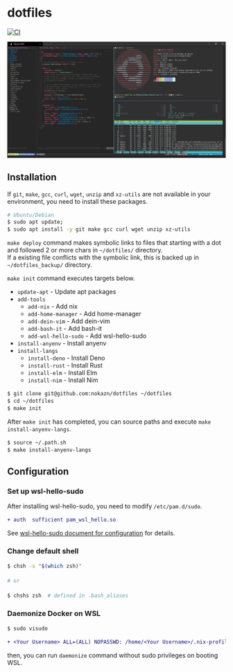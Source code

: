 # dotfiles

[![CI](https://github.com/nokazn/dotfiles/actions/workflows/static-check.yml/badge.svg?branch=main)](https://github.com/nokazn/dotfiles/actions/workflows/static-check.yml)

[![screenshot](./images/screenshot1.jpg)](./images/screenshot1.jpg)

## Installation

If `git`, `make`, `gcc`, `curl`, `wget`, `unzip` and `xz-utils` are not available in your environment, you need to install these packages.

```bash
# Ubuntu/Debian
$ sudo apt update;
$ sudo apt install -y git make gcc curl wget unzip xz-utils
```

`make deploy` command makes symbolic links to files that starting with a dot and followed 2 or more chars in `~/dotfiles/` directory.  
If a existing file conflicts with the symbolic link, this is backed up in `~/dotfiles_backup/` directory.

`make init` command executes targets below.

- `update-apt` - Update apt packages
- `add-tools`
  - `add-nix` - Add nix
  - `add-home-manager` - Add home-manager
  - `add-dein-vim` - Add dein-vim
  - `add-bash-it` - Add bash-it
  - `add-wsl-hello-sudo` - Add wsl-hello-sudo
- `install-anyenv` - Install anyenv
- `install-langs`
  - `install-deno` - Install Deno
  - `install-rust` - Install Rust
  - `install-elm` - Install Elm
  - `install-nim` - Install Nim

```bash
$ git clone git@github.com:nokazn/dotfiles ~/dotfiles
$ cd ~/dotfiles
$ make init
```

After `make init` has completed, you can source paths and execute `make install-anyenv-langs`.

```bash
$ source ~/.path.sh
$ make install-anyenv-langs
```

## Configuration

### Set up wsl-hello-sudo

After installing wsl-hello-sudo, you need to modify `/etc/pam.d/sudo`.

```diff
+ auth  sufficient pam_wsl_hello.so
```

See [wsl-hello-sudo document for configuration](https://github.com/nullpo-head/WSL-Hello-sudo#configuration) for details.

### Change default shell

```bash
$ chsh -s "$(which zsh)"

# or

$ chshs zsh  # defined in .bash_aliases
```

### Daemonize Docker on WSL

```bash
$ sudo visudo
```

```diff
+ <Your Username> ALL=(ALL) NOPASSWD: /home/<Your Username>/.nix-profile/bin/daemonize
```

then, you can run `daemonize` command without sudo privileges on booting WSL.
